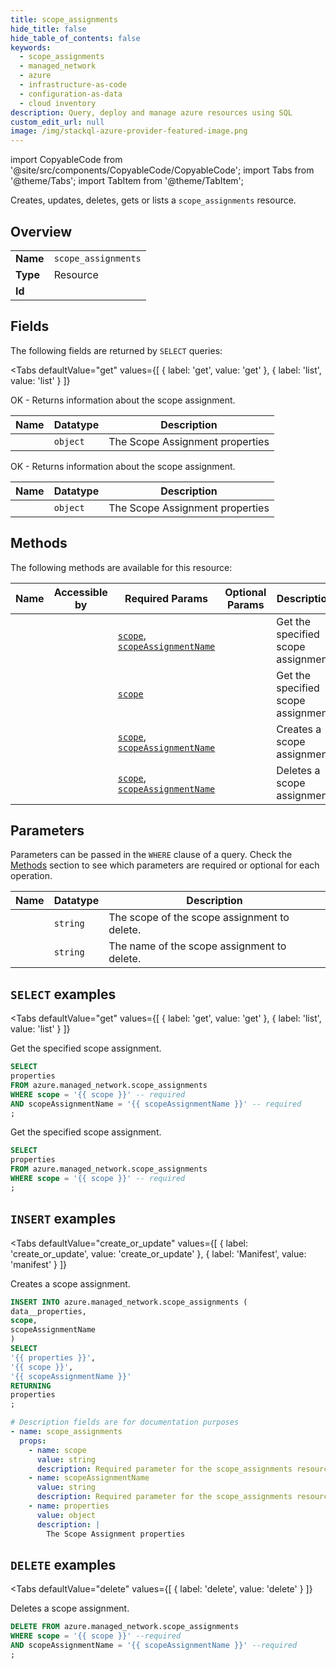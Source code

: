 ```yaml
--- 
title: scope_assignments
hide_title: false
hide_table_of_contents: false
keywords:
  - scope_assignments
  - managed_network
  - azure
  - infrastructure-as-code
  - configuration-as-data
  - cloud inventory
description: Query, deploy and manage azure resources using SQL
custom_edit_url: null
image: /img/stackql-azure-provider-featured-image.png
---
```


import CopyableCode from '@site/src/components/CopyableCode/CopyableCode';
import Tabs from '@theme/Tabs';
import TabItem from '@theme/TabItem';

Creates, updates, deletes, gets or lists a <code>scope_assignments</code> resource.

## Overview
<table><tbody>
<tr><td><b>Name</b></td><td><code>scope_assignments</code></td></tr>
<tr><td><b>Type</b></td><td>Resource</td></tr>
<tr><td><b>Id</b></td><td><CopyableCode code="azure.managed_network.scope_assignments" /></td></tr>
</tbody></table>

## Fields

The following fields are returned by `SELECT` queries:

<Tabs
    defaultValue="get"
    values={[
        { label: 'get', value: 'get' },
        { label: 'list', value: 'list' }
    ]}
>
<TabItem value="get">

OK - Returns information about the scope assignment.

<table>
<thead>
    <tr>
    <th>Name</th>
    <th>Datatype</th>
    <th>Description</th>
    </tr>
</thead>
<tbody>
<tr>
    <td><CopyableCode code="properties" /></td>
    <td><code>object</code></td>
    <td>The Scope Assignment properties</td>
</tr>
</tbody>
</table>
</TabItem>
<TabItem value="list">

OK - Returns information about the scope assignment.

<table>
<thead>
    <tr>
    <th>Name</th>
    <th>Datatype</th>
    <th>Description</th>
    </tr>
</thead>
<tbody>
<tr>
    <td><CopyableCode code="properties" /></td>
    <td><code>object</code></td>
    <td>The Scope Assignment properties</td>
</tr>
</tbody>
</table>
</TabItem>
</Tabs>

## Methods

The following methods are available for this resource:

<table>
<thead>
    <tr>
    <th>Name</th>
    <th>Accessible by</th>
    <th>Required Params</th>
    <th>Optional Params</th>
    <th>Description</th>
    </tr>
</thead>
<tbody>
<tr>
    <td><a href="#get"><CopyableCode code="get" /></a></td>
    <td><CopyableCode code="select" /></td>
    <td><a href="#parameter-scope"><code>scope</code></a>, <a href="#parameter-scopeAssignmentName"><code>scopeAssignmentName</code></a></td>
    <td></td>
    <td>Get the specified scope assignment.</td>
</tr>
<tr>
    <td><a href="#list"><CopyableCode code="list" /></a></td>
    <td><CopyableCode code="select" /></td>
    <td><a href="#parameter-scope"><code>scope</code></a></td>
    <td></td>
    <td>Get the specified scope assignment.</td>
</tr>
<tr>
    <td><a href="#create_or_update"><CopyableCode code="create_or_update" /></a></td>
    <td><CopyableCode code="insert" /></td>
    <td><a href="#parameter-scope"><code>scope</code></a>, <a href="#parameter-scopeAssignmentName"><code>scopeAssignmentName</code></a></td>
    <td></td>
    <td>Creates a scope assignment.</td>
</tr>
<tr>
    <td><a href="#delete"><CopyableCode code="delete" /></a></td>
    <td><CopyableCode code="delete" /></td>
    <td><a href="#parameter-scope"><code>scope</code></a>, <a href="#parameter-scopeAssignmentName"><code>scopeAssignmentName</code></a></td>
    <td></td>
    <td>Deletes a scope assignment.</td>
</tr>
</tbody>
</table>

## Parameters

Parameters can be passed in the `WHERE` clause of a query. Check the [Methods](#methods) section to see which parameters are required or optional for each operation.

<table>
<thead>
    <tr>
    <th>Name</th>
    <th>Datatype</th>
    <th>Description</th>
    </tr>
</thead>
<tbody>
<tr id="parameter-scope">
    <td><CopyableCode code="scope" /></td>
    <td><code>string</code></td>
    <td>The scope of the scope assignment to delete.</td>
</tr>
<tr id="parameter-scopeAssignmentName">
    <td><CopyableCode code="scopeAssignmentName" /></td>
    <td><code>string</code></td>
    <td>The name of the scope assignment to delete.</td>
</tr>
</tbody>
</table>

## `SELECT` examples

<Tabs
    defaultValue="get"
    values={[
        { label: 'get', value: 'get' },
        { label: 'list', value: 'list' }
    ]}
>
<TabItem value="get">

Get the specified scope assignment.

```sql
SELECT
properties
FROM azure.managed_network.scope_assignments
WHERE scope = '{{ scope }}' -- required
AND scopeAssignmentName = '{{ scopeAssignmentName }}' -- required
;
```
</TabItem>
<TabItem value="list">

Get the specified scope assignment.

```sql
SELECT
properties
FROM azure.managed_network.scope_assignments
WHERE scope = '{{ scope }}' -- required
;
```
</TabItem>
</Tabs>


## `INSERT` examples

<Tabs
    defaultValue="create_or_update"
    values={[
        { label: 'create_or_update', value: 'create_or_update' },
        { label: 'Manifest', value: 'manifest' }
    ]}
>
<TabItem value="create_or_update">

Creates a scope assignment.

```sql
INSERT INTO azure.managed_network.scope_assignments (
data__properties,
scope,
scopeAssignmentName
)
SELECT 
'{{ properties }}',
'{{ scope }}',
'{{ scopeAssignmentName }}'
RETURNING
properties
;
```
</TabItem>
<TabItem value="manifest">

```yaml
# Description fields are for documentation purposes
- name: scope_assignments
  props:
    - name: scope
      value: string
      description: Required parameter for the scope_assignments resource.
    - name: scopeAssignmentName
      value: string
      description: Required parameter for the scope_assignments resource.
    - name: properties
      value: object
      description: |
        The Scope Assignment properties
```
</TabItem>
</Tabs>


## `DELETE` examples

<Tabs
    defaultValue="delete"
    values={[
        { label: 'delete', value: 'delete' }
    ]}
>
<TabItem value="delete">

Deletes a scope assignment.

```sql
DELETE FROM azure.managed_network.scope_assignments
WHERE scope = '{{ scope }}' --required
AND scopeAssignmentName = '{{ scopeAssignmentName }}' --required
;
```
</TabItem>
</Tabs>
